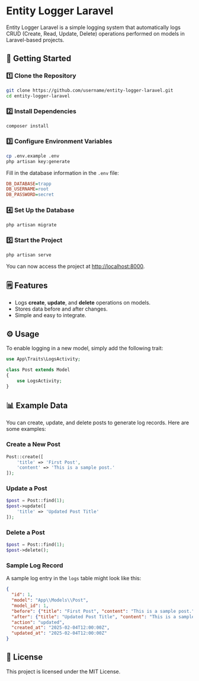 # Entity Logger Laravel

Entity Logger Laravel is a simple logging system that automatically logs CRUD (Create, Read, Update, Delete) operations performed on models in Laravel-based projects.

## 🚀 Getting Started

### 1️⃣ Clone the Repository
```bash
git clone https://github.com/username/entity-logger-laravel.git
cd entity-logger-laravel
```

### 2️⃣ Install Dependencies
```bash
composer install
```

### 3️⃣ Configure Environment Variables
```bash
cp .env.example .env
php artisan key:generate
```

Fill in the database information in the `.env` file:
```ini
DB_DATABASE=trapp
DB_USERNAME=root
DB_PASSWORD=secret
```

### 4️⃣ Set Up the Database
```bash
php artisan migrate
```

### 5️⃣ Start the Project
```bash
php artisan serve
```

You can now access the project at [http://localhost:8000](http://localhost:8000).

## 🗒️ Features
- Logs **create**, **update**, and **delete** operations on models.
- Stores data before and after changes.
- Simple and easy to integrate.

## ⚙️ Usage
To enable logging in a new model, simply add the following trait:

```php
use App\Traits\LogsActivity;

class Post extends Model
{
    use LogsActivity;
}
```

## 📊 Example Data
You can create, update, and delete posts to generate log records. Here are some examples:

### Create a New Post
```php
Post::create([
    'title' => 'First Post',
    'content' => 'This is a sample post.'
]);
```

### Update a Post
```php
$post = Post::find(1);
$post->update([
    'title' => 'Updated Post Title'
]);
```

### Delete a Post
```php
$post = Post::find(1);
$post->delete();
```

### Sample Log Record
A sample log entry in the `logs` table might look like this:

```json
{
  "id": 1,
  "model": "App\\Models\\Post",
  "model_id": 1,
  "before": {"title": "First Post", "content": "This is a sample post."},
  "after": {"title": "Updated Post Title", "content": "This is a sample post."},
  "action": "updated",
  "created_at": "2025-02-04T12:00:00Z",
  "updated_at": "2025-02-04T12:00:00Z"
}
```

## 📄 License
This project is licensed under the MIT License.

